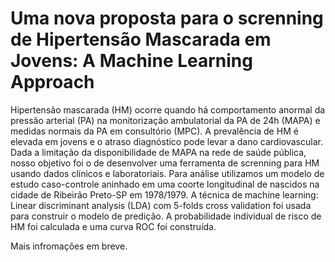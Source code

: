 # Uma nova proposta para o screnning de Hipertensão Mascarada em Jovens: A Machine Learning Approach

Hipertensão mascarada (HM) ocorre quando há comportamento anormal da pressão arterial (PA) na monitorização ambulatorial da PA de 24h (MAPA) e medidas normais da PA em consultório (MPC). A prevalência de HM é elevada em jovens e o atraso diagnóstico pode levar a dano cardiovascular. Dada a limitação da disponibilidade de MAPA na rede de saúde pública, nosso objetivo foi o de desenvolver uma ferramenta de screnning para HM usando dados clínicos e laboratoriais. Para análise utilizamos um modelo de estudo caso-controle aninhado em uma coorte longitudinal de nascidos na cidade de Ribeirão Preto-SP em 1978/1979. A técnica de machine learning: Linear discriminant analysis (LDA) com 5-folds cross validation foi usada para construir o modelo de predição. A probabilidade individual de risco de HM foi calculada e uma curva ROC foi construída.

Mais infromações em breve.
